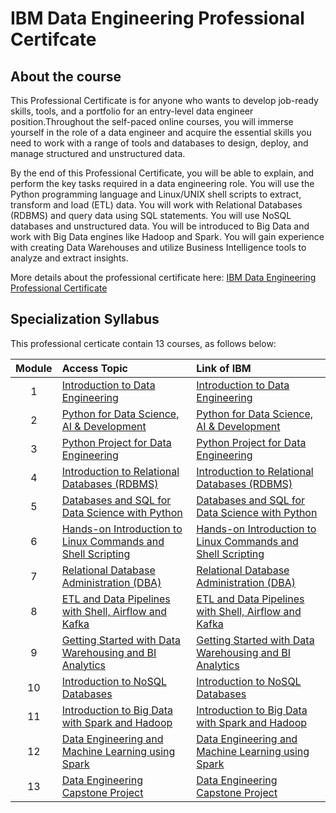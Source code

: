 # IBM Data Engineering Professional Certifcate

## About the course

This Professional Certificate is for anyone who wants to develop job-ready skills, tools, and a portfolio for an entry-level data engineer position.Throughout the self-paced online courses, you will immerse yourself in the role of a data engineer and acquire the essential skills you need to work with a range of tools and databases to design, deploy, and manage structured and unstructured data.

By the end of this Professional Certificate, you will be able to explain, and perform the key tasks required in a data engineering role. You will use the Python programming language and Linux/UNIX shell scripts to extract, transform and load (ETL) data. You will work with Relational Databases (RDBMS) and query data using SQL statements. You will use NoSQL databases and unstructured data. You will be introduced to Big Data and work with Big Data engines like Hadoop and Spark. You will gain experience with creating Data Warehouses and utilize Business Intelligence tools to analyze and extract insights.

More details about the professional certificate here: [IBM Data Engineering Professional Certificate](https://www.coursera.org/learn/introduction-to-data-engineering)

## Specialization Syllabus

This professional certicate contain 13 courses, as follows below:

| Module | Access Topic | Link of IBM |
|:------:|:------------|:--------------|
| 1      | [Introduction to Data Engineering](https://github.com/anderson-ferreira-83/3_1_Data_Engineering_IBM_Certificate/tree/main/Module_1_Intro_to_Data_Enginnering)             |  [Introduction to Data Engineering](https://www.coursera.org/learn/introduction-to-data-engineering/home/welcome)              |
| 2      | [Python for Data Science, AI & Development](https://github.com/anderson-ferreira-83/3_1_Data_Engineering_IBM_Certificate/tree/main/Module_2_Python_Data_Science)             |  [Python for Data Science, AI & Development](https://www.coursera.org/learn/python-for-applied-data-science-ai/home/welcome)              |
| 3      | [Python Project for Data Engineering](https://github.com/anderson-ferreira-83/3_1_Data_Engineering_IBM_Certificate/tree/main/Module_3_Python_Project_Data_Engineering)             |  [Python Project for Data Engineering](https://www.coursera.org/learn/python-project-for-data-engineering/home/welcome)              |
| 4      | [Introduction to Relational Databases (RDBMS)](https://github.com/anderson-ferreira-83/3_1_Data_Engineering_IBM_Certificate/tree/main/Module_4_Introduction_Relational_Database_RDBMS)             |  [Introduction to Relational Databases (RDBMS)](https://www.coursera.org/learn/introduction-to-relational-databases/home/welcome)              |
| 5      | [Databases and SQL for Data Science with Python](https://github.com/anderson-ferreira-83/3_1_Data_Engineering_IBM_Certificate/tree/main/Module_5_Databases_SQL_Python)             |  [Databases and SQL for Data Science with Python](https://www.coursera.org/learn/sql-data-science/home/welcome)              |
| 6      | [Hands-on Introduction to Linux Commands and Shell Scripting](https://github.com/anderson-ferreira-83/3_1_Data_Engineering_IBM_Certificate/tree/main/Module_6_Hands_On_Linux_Commands)             |  [Hands-on Introduction to Linux Commands and Shell Scripting](https://www.coursera.org/learn/hands-on-introduction-to-linux-commands-and-shell-scripting/home/welcome)              |
| 7      | [Relational Database Administration (DBA)](https://github.com/anderson-ferreira-83/3_1_Data_Engineering_IBM_Certificate/tree/main/Module_7_Relational_Database_Administration_DBA)             |  [Relational Database Administration (DBA)](https://www.coursera.org/learn/relational-database-administration/home/welcome)              |
| 8      | [ETL and Data Pipelines with Shell, Airflow and Kafka](https://github.com/anderson-ferreira-83/3_1_Data_Engineering_IBM_Certificate/tree/main/Module_8_ETL_Pipeline_Airflow_Kafka)             |  [ETL and Data Pipelines with Shell, Airflow and Kafka](https://www.coursera.org/learn/etl-and-data-pipelines-shell-airflow-kafka/home/welcome)              |
| 9      | [Getting Started with Data Warehousing and BI Analytics](https://github.com/anderson-ferreira-83/3_1_Data_Engineering_IBM_Certificate/tree/main/Module_9_Data_Warehousing_BI)             |  [Getting Started with Data Warehousing and BI Analytics](https://www.coursera.org/learn/getting-started-with-data-warehousing-and-bi-analytics/home/welcome)              |
| 10     | [Introduction to NoSQL Databases](https://github.com/anderson-ferreira-83/3_1_Data_Engineering_IBM_Certificate/tree/main/Module_10_Intro_NoSQL_Databases)            |   [Introduction to NoSQL Databases](https://www.coursera.org/learn/introduction-to-nosql-databases/home/welcome)             |
| 11     | [Introduction to Big Data with Spark and Hadoop](https://github.com/anderson-ferreira-83/3_1_Data_Engineering_IBM_Certificate/tree/main/Module_11_Intro_Big_Data_Spark_Hadoop)             |  [Introduction to Big Data with Spark and Hadoop](https://www.coursera.org/learn/introduction-to-big-data-with-spark-hadoop/home/welcome)              |
| 12     | [Data Engineering and Machine Learning using Spark](https://github.com/anderson-ferreira-83/3_1_Data_Engineering_IBM_Certificate/tree/main/Module_12_ML_Using_Spark)             |  [Data Engineering and Machine Learning using Spark](https://www.coursera.org/learn/data-engineering-and-machine-learning-using-spark/home/welcome)              |
| 13     | [Data Engineering Capstone Project](https://github.com/anderson-ferreira-83/3_1_Data_Engineering_IBM_Certificate/tree/main/Module_13_Data_Engineering_Capstone_Project)             |  [Data Engineering Capstone Project](https://www.coursera.org/learn/data-enginering-capstone-project/home/welcome)              |
